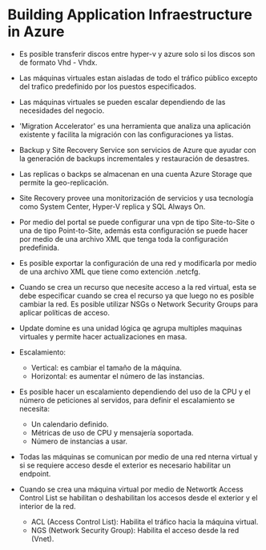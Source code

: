 # Building Application Infraestructure in Azure

*   Es posible transferir discos entre hyper-v y azure solo si los discos son de formato Vhd - Vhdx.
*   Las máquinas virtuales estan aisladas de todo el tráfico público excepto del trafico predefinido por los puestos especificados.
*   Las máquinas virtuales se pueden escalar dependiendo de las necesidades del negocio.
* 'Migration Accelerator' es una herramienta que analiza una aplicación existente y facilita la migración con las configuraciones ya listas.
* Backup y Site Recovery Service son servicios de Azure que ayudar con la generación de backups incrementales y restauración de desastres.
*   Las replicas o backps se almacenan en una cuenta Azure Storage que permite la geo-replicación.
*   Site Recovery provee una monitorización de servicios y usa tecnología como System Center, Hyper-V replica y SQL Always On.
*   Por medio del portal se puede configurar una vpn de tipo Site-to-Site o una de tipo Point-to-Site, además esta configuración se puede hacer por medio de una archivo XML que tenga toda la configuración predefinida.
*   Es posible exportar la configuración de una red y modificarla por medio de una archivo XML que tiene como extención .netcfg.
*   Cuando se crea un recurso que necesite acceso a la red virtual, esta se debe especificar cuando se crea el recurso ya que luego no es posible cambiar la red.
Es posible utilizar NSGs o Network Security Groups para aplicar políticas de acceso.
*   Update domine es una unidad lógica qe agrupa multiples maquinas virtuales y permite hacer actualizaciones en masa.
*   Escalamiento:
    
    -   Vertical: es cambiar el tamaño de la máquina.
    -   Horizontal: es aumentar el número de las instancias.

*   Es posible hacer un escalamiento dependiendo del uso de la CPU y el número de peticiones al servidos, para definir el escalamiento se necesita:

    -   Un calendario definido.
    -   Métricas de uso de CPU y mensajería soportada.
    -   Número de instancias a usar.

*   Todas las máquinas se comunican por medio de una red nterna virtual y si se requiere acceso desde el exterior es necesario habilitar un endpoint.
*   Cuando se crea una máquina virtual por medio de Networtk Access Control List se habilitan o deshabilitan los accesos desde el exterior y el interior de la red.

    -   ACL (Access Control List): Habilita el tráfico hacia la máquina virtual.
    -   NGS (Network Security Group): Habilita el acceso desde la red (Vnet).